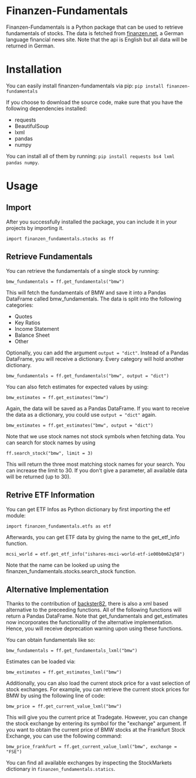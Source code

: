 # Finanzen-Fundamentals
Finanzen-Fundamentals is a Python package that can be used to retrieve fundamentals of stocks. The data is fetched from [finanzen.net](https://www.finanzen.net), a German language financial news site. Note that the api is English but all data will be returned in German.

# Installation
You can easily install finanzen-fundamentals via pip: `pip install finanzen-fundamentals`

If you choose to download the source code, make sure that you have the following dependencies installed:
* requests
* BeautifulSoup
* lxml
* pandas
* numpy

You can install all of them by running: `pip install requests bs4 lxml pandas numpy`.

# Usage
## Import
After you successfully installed the package, you can include it in your projects by importing it.

```import finanzen_fundamentals.stocks as ff```

## Retrieve Fundamentals
You can retrieve the fundamentals of a single stock by running: 

```bmw_fundamentals = ff.get_fundamentals("bmw")```

This will fetch the fundamentals of BMW and save it into a Pandas DataFrame called bmw_fundamentals.
The data is split into the following categories:
* Quotes
* Key Ratios
* Income Statement
* Balance Sheet
* Other

Optionally, you can add the argument `output = "dict"`. Instead of a Pandas DataFrame, you will receive a dictionary. Every category will hold another dictionary.

```bmw_fundamentals = ff.get_fundamentals("bmw", output = "dict")```

You can also fetch estimates for expected values by using:

```bmw_estimates = ff.get_estimates("bmw")```

Again, the data will be saved as a Pandas DataFrame. If you want to receive the data as a dictionary, you could use `output = "dict"` again.

```bmw_estimates = ff.get_estimates("bmw", output = "dict")```

Note that we use stock names not stock symbols when fetching data. You can search for stock names by using

```ff.search_stock("bmw", limit = 3)```

This will return the three most matching stock names for your search. You can increase the limit to 30. If you don't give a parameter, all available data will be returned (up to 30).

## Retrive ETF Information
You can get ETF Infos as Python dictionary by first importing the etf module:

```import finanzen_fundamentals.etfs as etf```

Afterwards, you can get ETF data by giving the name to the get_etf_info function.

```mcsi_world = etf.get_etf_info("ishares-msci-world-etf-ie00b0m62q58")```

Note that the name can be looked up using the finanzen_fundamentals.stocks.search_stock function.

## Alternative Implementation
Thanks to the contribution of [backster82](https://github.com/backster82), there is also a xml based alternative to the preceeding functions. All of the following functions will return a Pandas DataFrame. Note that get_fundamentals and get_estimates now incorporates the functionallity of the alternative implementation. Hence, you will receive deprecation warning upon using these functions.

You can obtain fundamentals like so:

```bmw_fundamentals = ff.get_fundamentals_lxml("bmw")```

Estimates can be loaded via:

```bmw_estimates = ff.get_estimates_lxml("bmw")```

Additionally, you can also load the current stock price for a vast selection of stock exchanges. For example, you can retrieve the current stock prices for BMW by using the following line of code:

```bmw_price = ff.get_current_value_lxml("bmw")```

This will give you the current price at Tradegate. However, you can change the stock exchange by entering its symbol for the "exchange" argument. If you want to obtain the current price of BMW stocks at the Frankfurt Stock Exchange, you can use the following command:

```bmw_price_frankfurt = ff.get_current_value_lxml("bmw", exchange = "FSE")```

You can find all available exchanges by inspecting the StockMarkets dictionary in `finanzen_fundamentals.statics`.


